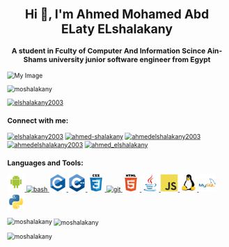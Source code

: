 <h1 align="center">Hi 👋, I'm Ahmed Mohamed Abd ELaty ELshalakany</h1>
<h3 align="center">A student in Fculty of Computer And Information Scince Ain-Shams university junior software engineer from Egypt</h3>
<p><img src="https://scontent.fcai19-4.fna.fbcdn.net/v/t1.15752-9/368889533_825615792529164_5279217456891053028_n.png?_nc_cat=103&ccb=1-7&_nc_sid=ae9488&_nc_ohc=fK4SeX_Lvj0AX8RwRDF&_nc_ht=scontent.fcai19-4.fna&oh=03_AdSygWk1q1Zy9GT5Fer-cX4gnGgO7qqUU_6-Jdp8Jmfiwg&oe=65434E1C" width="300" height="400" alt="My Image" align="center"/></p>
<p align="left"> <img src="https://komarev.com/ghpvc/?username=moshalakany&label=Profile%20views&color=0e75b6&style=flat" alt="moshalakany" /> </p>
<p align="left"> <a href="https://twitter.com/elshalakany2003" target="blank"><img src="https://img.shields.io/twitter/follow/elshalakany2003?logo=twitter&style=for-the-badge" alt="elshalakany2003" /></a> </p>
<h3 align="left">Connect with me:</h3>
<p align="left">
<a href="https://twitter.com/elshalakany2003" target="blank"><img align="center" src="https://raw.githubusercontent.com/rahuldkjain/github-profile-readme-generator/master/src/images/icons/Social/twitter.svg" alt="elshalakany2003" height="30" width="40" /></a>
<a href="https://linkedin.com/in/ahmed-shalakany" target="blank"><img align="center" src="https://raw.githubusercontent.com/rahuldkjain/github-profile-readme-generator/master/src/images/icons/Social/linked-in-alt.svg" alt="ahmed-shalakany" height="30" width="40" /></a>
<a href="https://fb.com/ahmedelshalakany2003" target="blank"><img align="center" src="https://raw.githubusercontent.com/rahuldkjain/github-profile-readme-generator/master/src/images/icons/Social/facebook.svg" alt="ahmedelshalakany2003" height="30" width="40" /></a>
<a href="https://instagram.com/ahmedelshalakany2003" target="blank"><img align="center" src="https://raw.githubusercontent.com/rahuldkjain/github-profile-readme-generator/master/src/images/icons/Social/instagram.svg" alt="ahmedelshalakany2003" height="30" width="40" /></a>
<a href="https://codeforces.com/profile/ahmed_elshalakany" target="blank"><img align="center" src="https://raw.githubusercontent.com/rahuldkjain/github-profile-readme-generator/master/src/images/icons/Social/codeforces.svg" alt="ahmed_elshalakany" height="30" width="40" /></a>
</p>
<h3 align="left">Languages and Tools:</h3>
<p align="left"> <a href="https://developer.android.com" target="_blank" rel="noreferrer"> <img src="https://raw.githubusercontent.com/devicons/devicon/master/icons/android/android-original-wordmark.svg" alt="android" width="40" height="40"/> </a> <a href="https://www.gnu.org/software/bash/" target="_blank" rel="noreferrer"> <img src="https://www.vectorlogo.zone/logos/gnu_bash/gnu_bash-icon.svg" alt="bash" width="40" height="40"/> </a> <a href="https://www.cprogramming.com/" target="_blank" rel="noreferrer"> <img src="https://raw.githubusercontent.com/devicons/devicon/master/icons/c/c-original.svg" alt="c" width="40" height="40"/> </a> <a href="https://www.w3schools.com/cpp/" target="_blank" rel="noreferrer"> <img src="https://raw.githubusercontent.com/devicons/devicon/master/icons/cplusplus/cplusplus-original.svg" alt="cplusplus" width="40" height="40"/> </a> <a href="https://www.w3schools.com/css/" target="_blank" rel="noreferrer"> <img src="https://raw.githubusercontent.com/devicons/devicon/master/icons/css3/css3-original-wordmark.svg" alt="css3" width="40" height="40"/> </a> <a href="https://git-scm.com/" target="_blank" rel="noreferrer"> <img src="https://www.vectorlogo.zone/logos/git-scm/git-scm-icon.svg" alt="git" width="40" height="40"/> </a> <a href="https://www.w3.org/html/" target="_blank" rel="noreferrer"> <img src="https://raw.githubusercontent.com/devicons/devicon/master/icons/html5/html5-original-wordmark.svg" alt="html5" width="40" height="40"/> </a> <a href="https://www.java.com" target="_blank" rel="noreferrer"> <img src="https://raw.githubusercontent.com/devicons/devicon/master/icons/java/java-original.svg" alt="java" width="40" height="40"/> </a> <a href="https://developer.mozilla.org/en-US/docs/Web/JavaScript" target="_blank" rel="noreferrer"> <img src="https://raw.githubusercontent.com/devicons/devicon/master/icons/javascript/javascript-original.svg" alt="javascript" width="40" height="40"/> </a> <a href="https://www.linux.org/" target="_blank" rel="noreferrer"> <img src="https://raw.githubusercontent.com/devicons/devicon/master/icons/linux/linux-original.svg" alt="linux" width="40" height="40"/> </a> <a href="https://www.mysql.com/" target="_blank" rel="noreferrer"> <img src="https://raw.githubusercontent.com/devicons/devicon/master/icons/mysql/mysql-original-wordmark.svg" alt="mysql" width="40" height="40"/> </a> <a href="https://www.python.org" target="_blank" rel="noreferrer"> <img src="https://raw.githubusercontent.com/devicons/devicon/master/icons/python/python-original.svg" alt="python" width="40" height="40"/> </a> </p>
<p><img align="left" src="https://github-readme-stats.vercel.app/api/top-langs?username=moshalakany&show_icons=true&locale=en&layout=compact" alt="moshalakany" /></p>
<p>&nbsp;<img align="center" src="https://github-readme-stats.vercel.app/api?username=moshalakany&show_icons=true&locale=en" alt="moshalakany" /></p>
<p><img align="center" src="https://github-readme-streak-stats.herokuapp.com/?user=moshalakany&" alt="moshalakany" /></p>
